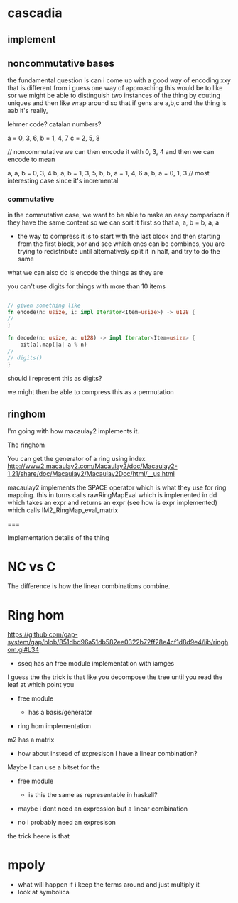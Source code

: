 # cascadia

## implement


## noncommutative bases
the fundamental question is can i come up with a good way of encoding xxy that is different from 
i guess one way of approaching this would be to like sor
we might be able to distinguish two instances of the thing by couting uniques 
and then like wrap around so that if gens are a,b,c
and the thing is aab it's really,

lehmer code?
catalan numbers?

a = 0, 3, 6,
b = 1, 4, 7
c = 2, 5, 8

// noncommutative
we can then encode it with 0, 3, 4 and then we can encode to mean 

a, a, b = 0, 3, 4
b, a, b = 1, 3, 5,
b, b, a = 1, 4, 6 
a, b, a = 0, 1, 3 // most interesting case since it's incremental

### commutative
in the commutative case, we want to be able to make an easy comparison if they have the same content
so we can sort it first so that 
a, a, b = b, a, a 

* the way to compress it is to start with the last block and then starting from the first block, xor and see which ones can be combines, you are trying to redistribute until 
alternatively split it in half, and try to do the same





what we can also do is encode the things as they are 


you can't use digits for things with more than 10 items

```rust

// given something like 
fn encode(n: usize, i: impl Iterator<Item=usize>) -> u128 {
//
}

fn decode(n: usize, a: u128) -> impl Iterator<Item=usize> {
    bit(a).map(|a| a % n)
//
// digits()
}
```


should i represent this as digits?

we might then be able to compress this as a permutation





## ringhom
I'm going with how macaulay2 implements it. 

The ringhom 


You can get the generator of a ring using index
http://www2.macaulay2.com/Macaulay2/doc/Macaulay2-1.21/share/doc/Macaulay2/Macaulay2Doc/html/__us.html

macaulay2 implements the SPACE operator which is what they use for ring mapping.
 this in turns calls rawRingMapEval which is implenented in dd which takes an expr and returns an expr (see how is expr implemented)
which calls IM2_RingMap_eval_matrix



===


Implementation details of the thing


# NC vs C
The difference is how the linear combinations combine.


# Ring hom

https://github.com/gap-system/gap/blob/851dbd96a51db582ee0322b72ff28e4cf1d8d9e4/lib/ringhom.gi#L34

* sseq has an free module implementation with iamges

I guess the the trick is that like you decompose the tree until you read the leaf at which point you 

* free module
    * has a basis/generator

* ring hom implementation

m2 has a matrix

* how about instead of expresison I have a linear combination?

Maybe I can use a bitset for the 

* free module
    * is this the same as representable in haskell?


* maybe i dont need an expression but a linear combination


* no i probably need an expresison

the trick heere is that 


# mpoly

* what will happen if i keep the terms around and just multiply it 
* look at symbolica